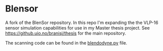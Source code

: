 # Blensor

A fork of the BlenSor repository. In this repo I'm expanding the the VLP-16 sensor simulation capabilities for use in my Master thesis project. See https://github.uio.no/branisj/thesis for the main repository.

The scanning code can be found in the [blendodyne.py](https://github.uio.no/branisj/blensor/blob/branislav-thesis/release/scripts/addons/blensor/blendodyne.py) file. 
